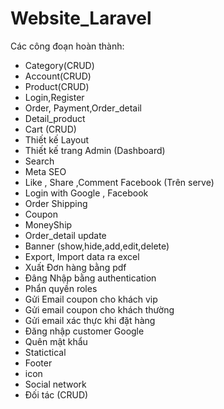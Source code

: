 # Website_Laravel
Các công đoạn hoàn thành:
+ Category(CRUD)
+ Account(CRUD)
+ Product(CRUD)
+ Login,Register
+ Order, Payment,Order_detail
+ Detail_product
+ Cart (CRUD)
+ Thiết kế Layout 
+ Thiết kế trang Admin (Dashboard)
+ Search
+ Meta SEO
+ Like , Share ,Comment Facebook (Trên serve)
+ Login with Google , Facebook 
+ Order Shipping
+ Coupon 
+ MoneyShip
+ Order_detail update
+ Banner (show,hide,add,edit,delete)
+  Export, Import data ra excel 
+  Xuất Đơn hàng bằng pdf
+  Đâng Nhập bằng authentication 
+  Phẩn quyền roles
+ Gửi Email coupon cho khách vip
+ Gửi email coupon cho khách thường
+ Gửi email xác thực khi đặt hàng
+ Đăng nhập customer Google 
+ Quên mật khẩu 
+ Statictical 
+ Footer 
+ icon 
+ Social network 
+ Đối tác (CRUD)
